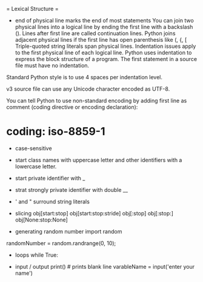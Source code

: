 = Lexical Structure =


* end of physical line marks the end of most statements
You can join two physical lines into a logical line by ending the first line with a backslash (\). Lines after first line are called continuation lines.
Python joins adjacent physical lines if the first line has open parenthesis like (, {, [
Triple-quoted string literals span physical lines.
Indentation issues apply to the first physical line of each logical line.
Python uses indentation to express the block structure of a program.
The first statement in a source file must have no indentation.

Standard Python style is to use 4 spaces per indentation level.

v3 source file can use any Unicode character encoded as UTF-8.

You can tell Python to use non-standard encoding by adding first line as comment (coding directive or encoding declaration):
# coding: iso-8859-1

* case-sensitive

* start class names with uppercase letter and other identifiers with a lowercase letter.
* start private identifier with _
* strat strongly private identifier with double __
* ' and " surround string literals

* slicing
obj[start:stop]
obj[start:stop:stride]
obj[:stop]
obj[:stop:]
obj[None:stop:None]

* generating random number
import random

randomNumber = random.randrange(0, 10);

* loops
while True:


* input / output
print() # prints blank line
varableName = input('enter your name')

